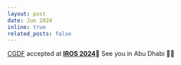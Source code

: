 ```yaml
---
layout: post
date: Jun 2024
inline: true
related_posts: false
---
```


[CGDF](https://constrained-grasp-diffusion.github.io/) accepted  at [**IROS 2024**](https://iros2024-abudhabi.org/):partying_face: See you in Abu Dhabi :camel::camel:
